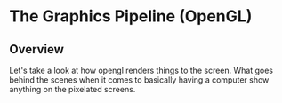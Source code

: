 # The Graphics Pipeline (OpenGL)

## Overview

Let's take a look at how opengl renders things to the screen.
What goes behind the scenes when it comes to basically having a computer show anything on the pixelated screens.
